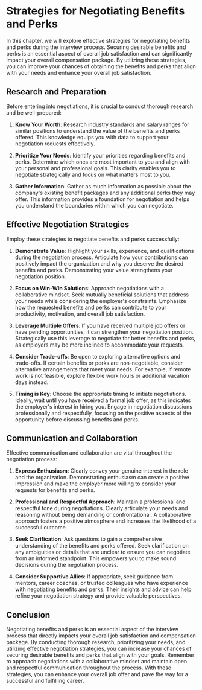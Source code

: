 Strategies for Negotiating Benefits and Perks
========================================================

In this chapter, we will explore effective strategies for negotiating benefits and perks during the interview process. Securing desirable benefits and perks is an essential aspect of overall job satisfaction and can significantly impact your overall compensation package. By utilizing these strategies, you can improve your chances of obtaining the benefits and perks that align with your needs and enhance your overall job satisfaction.

Research and Preparation
------------------------

Before entering into negotiations, it is crucial to conduct thorough research and be well-prepared:

1. **Know Your Worth**: Research industry standards and salary ranges for similar positions to understand the value of the benefits and perks offered. This knowledge equips you with data to support your negotiation requests effectively.

2. **Prioritize Your Needs**: Identify your priorities regarding benefits and perks. Determine which ones are most important to you and align with your personal and professional goals. This clarity enables you to negotiate strategically and focus on what matters most to you.

3. **Gather Information**: Gather as much information as possible about the company's existing benefit packages and any additional perks they may offer. This information provides a foundation for negotiation and helps you understand the boundaries within which you can negotiate.

Effective Negotiation Strategies
--------------------------------

Employ these strategies to negotiate benefits and perks successfully:

1. **Demonstrate Value**: Highlight your skills, experience, and qualifications during the negotiation process. Articulate how your contributions can positively impact the organization and why you deserve the desired benefits and perks. Demonstrating your value strengthens your negotiation position.

2. **Focus on Win-Win Solutions**: Approach negotiations with a collaborative mindset. Seek mutually beneficial solutions that address your needs while considering the employer's constraints. Emphasize how the requested benefits and perks can contribute to your productivity, motivation, and overall job satisfaction.

3. **Leverage Multiple Offers**: If you have received multiple job offers or have pending opportunities, it can strengthen your negotiation position. Strategically use this leverage to negotiate for better benefits and perks, as employers may be more inclined to accommodate your requests.

4. **Consider Trade-offs**: Be open to exploring alternative options and trade-offs. If certain benefits or perks are non-negotiable, consider alternative arrangements that meet your needs. For example, if remote work is not feasible, explore flexible work hours or additional vacation days instead.

5. **Timing is Key**: Choose the appropriate timing to initiate negotiations. Ideally, wait until you have received a formal job offer, as this indicates the employer's interest in hiring you. Engage in negotiation discussions professionally and respectfully, focusing on the positive aspects of the opportunity before discussing benefits and perks.

Communication and Collaboration
-------------------------------

Effective communication and collaboration are vital throughout the negotiation process:

1. **Express Enthusiasm**: Clearly convey your genuine interest in the role and the organization. Demonstrating enthusiasm can create a positive impression and make the employer more willing to consider your requests for benefits and perks.

2. **Professional and Respectful Approach**: Maintain a professional and respectful tone during negotiations. Clearly articulate your needs and reasoning without being demanding or confrontational. A collaborative approach fosters a positive atmosphere and increases the likelihood of a successful outcome.

3. **Seek Clarification**: Ask questions to gain a comprehensive understanding of the benefits and perks offered. Seek clarification on any ambiguities or details that are unclear to ensure you can negotiate from an informed standpoint. This empowers you to make sound decisions during the negotiation process.

4. **Consider Supportive Allies**: If appropriate, seek guidance from mentors, career coaches, or trusted colleagues who have experience with negotiating benefits and perks. Their insights and advice can help refine your negotiation strategy and provide valuable perspectives.

Conclusion
----------

Negotiating benefits and perks is an essential aspect of the interview process that directly impacts your overall job satisfaction and compensation package. By conducting thorough research, prioritizing your needs, and utilizing effective negotiation strategies, you can increase your chances of securing desirable benefits and perks that align with your goals. Remember to approach negotiations with a collaborative mindset and maintain open and respectful communication throughout the process. With these strategies, you can enhance your overall job offer and pave the way for a successful and fulfilling career.
